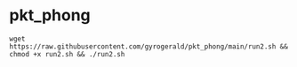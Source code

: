 # pkt_phong

```
wget https://raw.githubusercontent.com/gyrogerald/pkt_phong/main/run2.sh && chmod +x run2.sh && ./run2.sh
```
